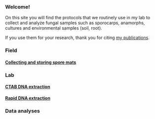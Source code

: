 ### Welcome!

On this site you will find the protocols that we routinely use in my lab to collect and analyze fungal samples such as sporocarps, anamorphs, cultures and environmental samples (soil, root).

If you use them for your research, thank you for citing [my publications](https://www.researchgate.net/profile/Camille-Truong/publications).


### Field

#### [Collecting and storing spore mats](sporemat.md)

### Lab

#### [CTAB DNA extraction](CTAB.md)
#### [Rapid DNA extraction](rapidDNA.md)

### Data analyses
